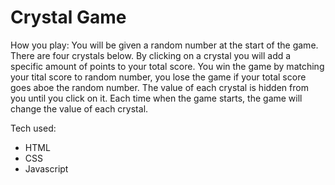 # Crystal Game


How you play: 
You will be given a random number at the start of the game. There are four crystals below. By clicking on a crystal you will add a specific amount of points to your total score. You win the game by matching your tital score to random number, you lose the game if your total score goes aboe the random number. The value of each crystal is hidden from you until you click on it. Each time when the game starts, the game will change the value of each crystal.

Tech used:
* HTML
* CSS
* Javascript
